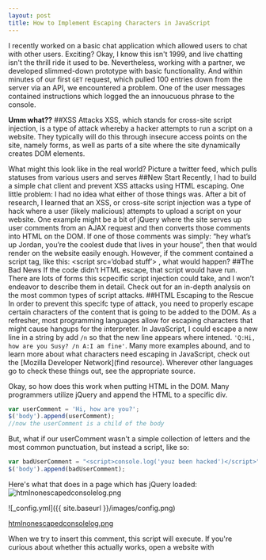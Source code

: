 ```yaml
---
layout: post
title: How to Implement Escaping Characters in JavaScript
---
```

I recently worked on a basic chat application which allowed users to chat with other users. Exciting? Okay, I know this isn't 1999, and live chatting isn't the thrill ride it used to be. Nevertheless, working with a partner, we developed slimmed-down prototype with basic functionality. And within minutes of our first `GET` request, which pulled 100 entries down from the server via an API, we encountered a problem. One of the user messages contained instructions which logged the an innoucuous phrase to the console. 

**Umm what??**
##XSS Attacks
XSS, which stands for cross-site script injection, is a type of attack whereby a hacker attempts to run a script on a website. They typically will do this through insecure access points on the site, namely forms, as well as parts of a site where the site dynamically creates DOM elements. 

What might this look like in the real world? Picture a twitter feed, which pulls statuses from various users and serves
##New Start
Recently, I had to build a simple chat client and prevent XSS attacks using HTML escaping. One little problem: I had no idea what either of those things was. After a bit of research, I learned that an XSS, or cross-site script injection was a type of hack where a user (likely malicious) attempts to upload a script on your website. One example might be a bit of jQuery where the site serves up user comments from an AJAX request and then converts those comments into HTML on the DOM. If one of those comments was simply: “hey what’s up Jordan, you’re the coolest dude that lives in your house”, then that would render on the website easily enough. However, if the comment contained a script tag, like this: <script src=‘dobad stuff’> </script>, what would happen?
##The Bad News
If the code didn’t HTML escape, that script would have run. There are lots of forms this scpecific script injection could take, and I won’t endeavor to describe them in detail. Check out []() for an in-depth analysis on the most common types of script attacks.
##HTML Escaping to the Rescue
In order to prevent this specifc type of attack, you need to properly escape certain characters of the content that is going to be added to the DOM. As a refresher, most programming languages allow for escaping characters that might cause hangups for the interpreter. In JavaScript, I could escape a new line in a string by add `/n` so that the new line appears where intened. `'Q:Hi, how are you Susy? /n A:I am fine'`. Many more examples abound, and to learn more about what characters need escaping in JavaScript, check out the [Mozilla Developer Network](find resource). Wherever other languages go to check these things out, see the appropriate source.

Okay, so how does this work when putting HTML in the DOM. Many programmers utilize jQuery and append the HTML to a specific div.

```javascript
var userComment = 'Hi, how are you?';
$('body').append(userComment);
//now the userComment is a child of the body
```
But, what if our userComment wasn't a simple collection of letters and the most common punctuation, but instead a script, like so:

```javascript
var badUserComment = "<script>console.log('youz been hacked')</script>";
$('body').append(badUserComment);
```
Here's what that does in a page which has jQuery loaded:![htmlnonescapedconsolelog.png]('../images/htmlnonescapedconsolelog.PNG')

![_config.yml]({{ site.baseurl }}/images/config.png)

[htmlnonescapedconsolelog.png]('../images/htmlnonescapedconsolelog.PNG')

When we try to insert this comment, this script will execute. If you're curious about whether this actually works, open a website with 